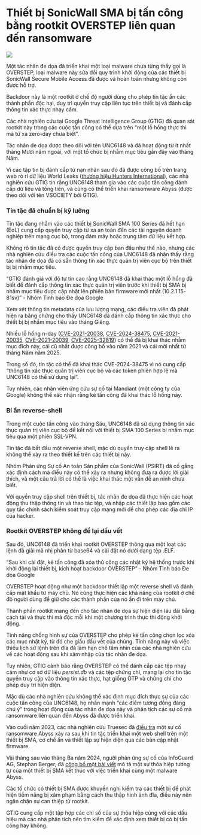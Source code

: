 # Thiết bị SonicWall SMA bị tấn công bằng rootkit OVERSTEP liên quan đến ransomware

![](https://www.bleepstatic.com/content/hl-images/2022/01/24/Sonicwall.jpg)

Một tác nhân đe dọa đã triển khai một loại malware chưa từng thấy gọi là OVERSTEP, loại malware này sửa đổi quy trình khởi động của các thiết bị SonicWall Secure Mobile Access đã được vá hoàn toàn nhưng không còn được hỗ trợ.

Backdoor này là một rootkit ở chế độ người dùng cho phép tin tặc ẩn các thành phần độc hại, duy trì quyền truy cập liên tục trên thiết bị và đánh cắp thông tin xác thực nhạy cảm.

Các nhà nghiên cứu tại Google Threat Intelligence Group (GTIG) đã quan sát rootkit này trong các cuộc tấn công có thể dựa trên "một lỗ hổng thực thi mã từ xa zero-day chưa biết".

Tác nhân đe dọa được theo dõi với tên UNC6148 và đã hoạt động từ ít nhất tháng Mười năm ngoái, với một tổ chức bị nhắm mục tiêu gần đây vào tháng Năm.

Vì các tập tin bị đánh cắp từ nạn nhân sau đó đã được công bố trên trang web rò rỉ dữ liệu World Leaks ([thương hiệu Hunters International](https://www.bleepingcomputer.com/news/security/hunters-international-ransomware-shuts-down-after-world-leaks-rebrand/)), các nhà nghiên cứu GTIG tin rằng UNC6148 tham gia vào các cuộc tấn công đánh cắp dữ liệu và tống tiền, và cũng có thể triển khai ransomware Abyss (được theo dõi với tên VSOCIETY bởi GTIG).

### Tin tặc đã chuẩn bị kỹ lưỡng

Tin tặc đang nhắm vào các thiết bị SonicWall SMA 100 Series đã hết hạn (EoL) cung cấp quyền truy cập từ xa an toàn đến các tài nguyên doanh nghiệp trên mạng cục bộ, trong đám mây hoặc trung tâm dữ liệu kết hợp.

Không rõ tin tặc đã có được quyền truy cập ban đầu như thế nào, nhưng các nhà nghiên cứu điều tra các cuộc tấn công của UNC6148 đã nhận thấy rằng tác nhân đe dọa đã có sẵn thông tin xác thực quản trị viên cục bộ trên thiết bị bị nhắm mục tiêu.

“GTIG đánh giá với độ tự tin cao rằng UNC6148 đã khai thác một lỗ hổng đã biết để đánh cắp thông tin xác thực quản trị viên trước khi thiết bị SMA bị nhắm mục tiêu được cập nhật lên phiên bản firmware mới nhất (10.2.1.15-81sv)” - Nhóm Tình báo Đe dọa Google

Xem xét thông tin metadata của lưu lượng mạng, các điều tra viên đã phát hiện ra bằng chứng cho thấy UNC6148 đã đánh cắp thông tin xác thực cho thiết bị bị nhắm mục tiêu vào tháng Giêng.

Nhiều lỗ hổng n-day ([CVE-2021-20038](https://nvd.nist.gov/vuln/detail/CVE-2021-20038), [CVE-2024-38475](https://nvd.nist.gov/vuln/detail/CVE-2024-38475), [CVE-2021-20035](https://nvd.nist.gov/vuln/detail/CVE-2021-20035), [CVE-2021-20039](https://nvd.nist.gov/vuln/detail/CVE-2021-20039), [CVE-2025-32819](https://nvd.nist.gov/vuln/detail/CVE-2025-32819)) có thể đã bị khai thác nhằm mục đích này, cái cũ nhất được công bố vào năm 2021 và cái mới nhất từ tháng Năm năm 2025.

Trong số đó, tin tặc có thể đã khai thác CVE-2024-38475 vì nó cung cấp “thông tin xác thực quản trị viên cục bộ và các token phiên hợp lệ mà UNC6148 có thể sử dụng lại”.

Tuy nhiên, các nhân viên ứng cứu sự cố tại Mandiant (một công ty của Google) không thể xác nhận rằng kẻ tấn công đã khai thác lỗ hổng này.

### Bí ẩn reverse-shell

Trong một cuộc tấn công vào tháng Sáu, UNC6148 đã sử dụng thông tin xác thực quản trị viên cục bộ để kết nối với thiết bị SMA 100 Series bị nhắm mục tiêu qua một phiên SSL-VPN.

Tin tặc đã bắt đầu một reverse shell, mặc dù quyền truy cập shell lẽ ra không thể xảy ra theo thiết kế trên các thiết bị này.

Nhóm Phản ứng Sự cố An toàn Sản phẩm của SonicWall (PSIRT) đã cố gắng xác định cách mà điều này có thể xảy ra nhưng không đưa ra được lời giải thích, và một câu trả lời có thể là việc khai thác một vấn đề an ninh chưa biết.

Với quyền truy cập shell trên thiết bị, tác nhân đe dọa đã thực hiện các hoạt động thu thập thông tin và thao tác tệp, và nhập các thiết lập bao gồm các quy tắc chính sách kiểm soát truy cập mạng mới để cho phép các địa chỉ IP của hacker.

### Rootkit OVERSTEP không để lại dấu vết

Sau đó, UNC6148 đã triển khai rootkit OVERSTEP thông qua một loạt các lệnh đã giải mã nhị phân từ base64 và cài đặt nó dưới dạng tệp .ELF.

“Sau khi cài đặt, kẻ tấn công đã xóa thủ công các nhật ký hệ thống trước khi khởi động lại thiết bị, kích hoạt backdoor OVERSTEP” - Nhóm Tình báo Đe dọa Google

OVERSTEP hoạt động như một backdoor thiết lập một reverse shell và đánh cắp mật khẩu từ máy chủ. Nó cũng thực hiện các khả năng của rootkit ở chế độ người dùng để giữ cho các thành phần của nó ẩn đi trên máy chủ.

Thành phần rootkit mang đến cho tác nhân đe dọa sự hiện diện lâu dài bằng cách tải và thực thi mã độc mỗi khi một chương trình thực thi động khởi động.

Tính năng chống hình sự của OVERSTEP cho phép kẻ tấn công chọn lọc xóa các mục nhật ký, từ đó che giấu dấu vết của chúng. Tính năng này và việc thiếu lịch sử lệnh trên đĩa đã làm hạn chế tầm nhìn của các nhà nghiên cứu về các hoạt động sau khi xâm nhập của tác nhân đe dọa.

Tuy nhiên, GTIG cảnh báo rằng OVERSTEP có thể đánh cắp các tệp nhạy cảm như cơ sở dữ liệu _persist.db_ và các tệp chứng chỉ, mang lại cho tin tặc quyền truy cập vào thông tin xác thực, hạt giống OTP và chứng chỉ cho phép duy trì hiện diện.

Mặc dù các nhà nghiên cứu không thể xác định mục đích thực sự của các cuộc tấn công của UNC6148, họ nhấn mạnh “các điểm tương đồng đáng chú ý” trong hoạt động của tác nhân đe dọa này và phân tích các sự cố mà ransomware liên quan đến Abyss đã được triển khai.

Vào cuối năm 2023, các nhà nghiên cứu Truesec đã [điều tra](https://www.truesec.com/hub/blog/web-shell-on-a-sonicwall-sma) một sự cố ransomware Abyss xảy ra sau khi tin tặc triển khai một web shell trên một thiết bị SMA, cơ chế ẩn và thiết lập sự hiện diện qua các bản cập nhật firmware.

Vài tháng sau vào tháng Ba năm 2024, người phản ứng sự cố của InfoGuard AG, Stephan Berger, đã [công bố một bài viết](https://dfir.ch/posts/microsocks%5Fsonicwall/) mô tả một sự thỏa hiệp tương tự của một thiết bị SMA kết thúc với việc triển khai cùng một malware Abyss.

Các tổ chức có thiết bị SMA được khuyến nghị kiểm tra các thiết bị để phát hiện tiềm năng bị xâm phạm bằng cách thu thập hình ảnh đĩa, điều này nên ngăn chặn sự can thiệp từ rootkit.

GTIG cung cấp một tập hợp các chỉ số của sự thỏa hiệp cùng với các dấu hiệu mà các nhà phân tích nên tìm kiếm để xác định xem thiết bị có bị tấn công hay không.